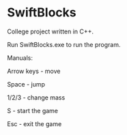 # SwiftBlocks
College project written in C++.

Run SwiftBlocks.exe to run the program.

Manuals:

Arrow keys - move

Space - jump

1/2/3 - change mass

S - start the game

Esc - exit the game
